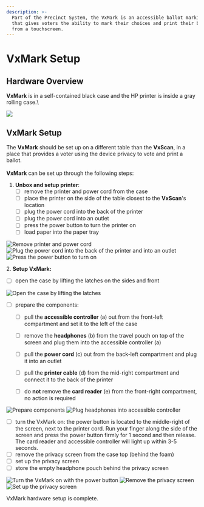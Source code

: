 ```yaml
---
description: >-
  Part of the Precinct System, the VxMark is an accessible ballot marking device
  that gives voters the ability to mark their choices and print their ballot
  from a touchscreen.
---
```


# VxMark Setup

## Hardware Overview

**VxMark** is in a self-contained black case and the HP printer is inside a gray rolling case.\


![](<../../.gitbook/assets/Vxmark with printer in case.png>)

## VxMark Setup

The **VxMark** should be set up on a different table than the **VxScan**, in a place that provides a voter using the device privacy to vote and print a ballot.\
\
**VxMark** can be set up through the following steps:

1. **Unbox and setup printer**:&#x20;
   * [ ] remove the printer and power cord from the case
   * [ ] place the printer on the side of the table closest to the **VxScan**'s location
   * [ ] plug the power cord into the back of the printer
   * [ ] plug the power cord into an outlet
   * [ ] press the power button to turn the printer on
   * [ ] load paper into the paper tray

![Remove printer and power cord](<../../.gitbook/assets/printer in case.png>) ![Plug the power cord into the back of the printer and into an outlet](<../../.gitbook/assets/printer power cord.png>) ![Press the power button to turn on](<../../.gitbook/assets/printer power button (1).png>)

2\. **Setup VxMark:**

* [ ] open the case by lifting the latches on the sides and front

![Open the case by lifting the latches](<../../.gitbook/assets/vxmark case latches highlighted.png>)

*   [ ] prepare the components:

    * [ ] pull the **accessible controller** (a) out from the front-left compartment and set it to the left of the case
    * [ ] remove the **headphones** (b) from the travel pouch on top of the screen and plug them into the accessible controller (a)
    * [ ] pull the **power** **cord** (c) out from the back-left compartment and plug it into an outlet
    * [ ] pull the **printer cable** (d) from the mid-right compartment and connect it to the back of the printer
    * [ ] do **not** remove the **card reader** (e) from the front-right compartment, no action is required



![Prepare components](<../../.gitbook/assets/components .png>) ![Plug headphones into accessible controller](<../../.gitbook/assets/accessible controller.png>)

* [ ] turn the VxMark on: the power button is located to the middle-right of the screen, next to the printer cord. Run your finger along the side of the screen and press the power button firmly for 1 second and then release. The card reader and accessible controller will light up within 3-5 seconds.
* [ ] remove the privacy screen from the case top (behind the foam)
* [ ] set up the privacy screen
* [ ] store the empty headphone pouch behind the privacy screen

![Turn the VxMark on with the power button](<../../.gitbook/assets/power button.png>) ![Remove the privacy screen](<../../.gitbook/assets/new privacy sheild vxmark.png>) ![Set up the privacy screen](<../../.gitbook/assets/privacy sleeve on.png>)

VxMark hardware setup is complete.&#x20;
